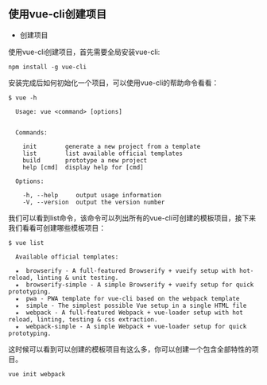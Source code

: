 ## 使用vue-cli创建项目

- 创建项目

使用vue-cli创建项目，首先需要全局安装vue-cli:

````shell
npm install -g vue-cli
````

安装完成后如何初始化一个项目，可以使用vue-cli的帮助命令看看：

````npm
$ vue -h

  Usage: vue <command> [options]


  Commands:

    init        generate a new project from a template
    list        list available official templates
    build       prototype a new project
    help [cmd]  display help for [cmd]

  Options:

    -h, --help     output usage information
    -V, --version  output the version number

````
我们可以看到list命令，该命令可以列出所有的vue-cli可创建的模板项目，接下来我们看看可创建哪些模板项目：

````shell
$ vue list

  Available official templates:

  ★  browserify - A full-featured Browserify + vueify setup with hot-reload, linting & unit testing.
  ★  browserify-simple - A simple Browserify + vueify setup for quick prototyping.
  ★  pwa - PWA template for vue-cli based on the webpack template
  ★  simple - The simplest possible Vue setup in a single HTML file
  ★  webpack - A full-featured Webpack + vue-loader setup with hot reload, linting, testing & css extraction.
  ★  webpack-simple - A simple Webpack + vue-loader setup for quick prototyping.

````

这时候可以看到可以创建的模板项目有这么多，你可以创建一个包含全部特性的项目。

````npm
vue init webpack
````